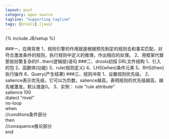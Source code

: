 ```yaml
---
layout: post
category: open source
tagline: "Supporting tagline"
tags: [Drools],[java]
---
```

{% include JB/setup %}

###一，应用背景
1、规则引擎的作用就是根据预先制定的规则去和事实匹配，对符合激发条件的规则，执行规则中定义的推理，作出相应的处理。
2、用框架代替那些纷繁复杂的if...then(逻辑层)语句
###二、drools初探
DRL文件结构
1、引入的包
2、函数体(功能)
3、rule(规则定义)
4、LHS(when)条件元素
5、RHS(then)执行操作
6、Query(产生结果)
###三、规则冲突
1、设置规则优先级。
2、salience表示优先级，它可以为负数，salience越高，表明规则的优先级越高，越先被激发。默认值是0。
3、实例：
rule "rule attribute"   
salience 100   
dialect "mvel"   
no-loop    
    when         
        //conditons条件部分    
    then    
        //consquence推论部分  
  end
